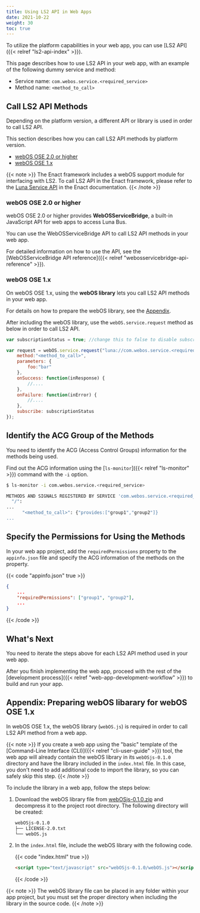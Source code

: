 ```yaml
---
title: Using LS2 API in Web Apps
date: 2021-10-22
weight: 30
toc: true
---
```


To utilize the platform capabilities in your web app, you can use [LS2 API]({{< relref "ls2-api-index" >}}).

This page describes how to use LS2 API in your web app, with an example of the following dummy service and method:

* Service name: `com.webos.service.<required_service>`
* Method name: `<method_to_call>`

## Call LS2 API Methods

Depending on the platform version, a different API or library is used in order to call LS2 API.

This section describes how you can call LS2 API methods by platform version.

  - [webOS OSE 2.0 or higher](#webos-ose-2-0-or-higher)
  - [webOS OSE 1.x](#webos-ose-1-x)

{{< note >}}
The Enact framework includes a webOS support module for interfacing with LS2. To call LS2 API in the Enact framework, please refer to the [Luna Service API](https://enactjs.com/docs/developer-guide/webos/luna-service-api/) in the Enact documentation.
{{< /note >}}

### webOS OSE 2.0 or higher

webOS OSE 2.0 or higher provides **WebOSServiceBridge**, a built-in JavaScript API for web apps to access Luna Bus.

You can use the WebOSServiceBridge API to call LS2 API methods in your web app.

For detailed information on how to use the API, see the [WebOSServiceBridge API reference]({{< relref "webosservicebridge-api-reference" >}}).

### webOS OSE 1.x

On webOS OSE 1.x, using the **webOS library** lets you call LS2 API methods in your web app.

For details on how to prepare the webOS library, see the [Appendix](#appendix-preparing-webos-libarary-for-webos-ose-1-x).

After including the webOS library, use the `webOS.service.request` method as below in order to call LS2 API.

``` javascript
var subscriptionStatus = true; //change this to false to disable subscription

var request = webOS.service.request("luna://com.webos.service.<required_service>/", {
    method:"<method_to_call>",
    parameters: {
        foo:"bar"
    },
    onSuccess: function(inResponse) {
        //....
    },
    onFailure: function(inError) {
        //....
    },
    subscribe: subscriptionStatus
});
```

## Identify the ACG Group of the Methods

You need to identify the ACG (Access Control Groups) information for the methods being used.

Find out the ACG information using the [`ls-monitor`]({{< relref "ls-monitor" >}}) command with the `-i` option.

```bash
$ ls-monitor -i com.webos.service.<required_service>

METHODS AND SIGNALS REGISTERED BY SERVICE 'com.webos.service.<required_service>' WITH UNIQUE NAME '********' AT HUB
  "/":
...
      "<method_to_call>": {"provides:["group1","group2"]}
...
```

## Specify the Permissions for Using the Methods

In your web app project, add the `requiredPermissions` property to the `appinfo.json` file and specify the ACG information of the methods on the property.

{{< code "appinfo.json" true >}}
```json
{
    ...
    "requiredPermissions": ["group1", "group2"],
    ...
}
```
{{< /code >}}

## What's Next

You need to iterate the steps above for each LS2 API method used in your web app.

After you finish implementing the web app, proceed with the rest of the [development process]({{< relref "web-app-development-workflow" >}}) to build and run your app.

## Appendix: Preparing webOS libarary for webOS OSE 1.x

In webOS OSE 1.x, the webOS library (`webOS.js`) is required in order to call LS2 API method from a web app.

{{< note >}}
If you create a web app using the "basic" template of the [Command-Line Interface (CLI)]({{< relref "cli-user-guide" >}}) tool, the web app will already contain the webOS library in its `webOSjs-0.1.0` directory and have the library included in the `index.html` file. In this case, you don't need to add additional code to import the library, so you can safely skip this step.
{{< /note >}}

To include the library in a web app, follow the steps below:

1.  Download the webOS library file from [webOSjs-0.1.0.zip](https://webosose.s3.ap-northeast-2.amazonaws.com/tools/webOSjs-0.1.0.zip) and decompress it to the project root directory. The following directory will be created:

    ``` bash
    webOSjs-0.1.0
    ├── LICENSE-2.0.txt
    └── webOS.js
    ```

2.  In the `index.html` file, include the webOS library with the following code.

    {{< code "index.html" true >}}
    ``` html
    <script type="text/javascript" src="webOSjs-0.1.0/webOS.js"></script>
    ```
    {{< /code >}}

{{< note >}}
The webOS library file can be placed in any folder within your app project, but you must set the proper directory when including the library in the source code.
{{< /note >}}
